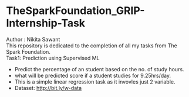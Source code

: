 # TheSparkFoundation_GRIP-Internship-Task <br>
Author : Nikita Sawant <br>
This repository is dedicated to the completion of all my tasks from The Spark Foundation.<br>
Task1: Prediction using Supervised ML<br>
- Predict the percentage of an student based on the no. of study hours.
- what will be predicted score if a student studies for 9.25hrs/day.
- This is a simple linear regression task as it invovles just 2 variable.
- Dataset: http://bit.ly/w-data
